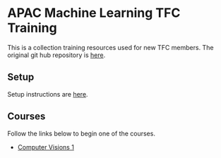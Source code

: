 # APAC Machine Learning TFC Training
This is a collection training resources used for new TFC members. The original git hub repository is [here](https://github.com/glyfnet/apac-tfc-training).

## Setup
Setup instructions are [here](Setup.ipynb).

## Courses
Follow the links below to begin one of the courses.

* [Computer Visions 1](Computer_Vision_1)